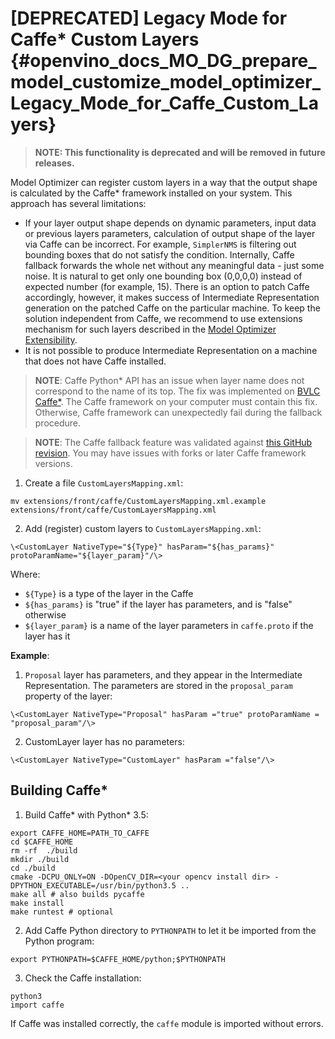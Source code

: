 # [DEPRECATED] Legacy Mode for Caffe* Custom Layers  {#openvino_docs_MO_DG_prepare_model_customize_model_optimizer_Legacy_Mode_for_Caffe_Custom_Layers}

> **NOTE: This functionality is deprecated and will be removed in future releases.**

Model Optimizer can register custom layers in a way that the output shape is calculated by the Caffe\* framework
installed on your system. This approach has several limitations:

* If your layer output shape depends on dynamic parameters, input data or previous layers parameters, calculation of
output shape of the layer via Caffe can be incorrect. For example, `SimplerNMS` is filtering out bounding boxes that do
not satisfy the condition. Internally, Caffe fallback forwards the whole net without any meaningful data - just some
noise. It is natural to get only one bounding box (0,0,0,0) instead of expected number (for example, 15). There is an
option to patch Caffe accordingly, however, it makes success of Intermediate Representation generation on the patched
Caffe on the particular machine. To keep the solution independent from Caffe, we recommend to use extensions mechanism
for such layers described in the [Model Optimizer Extensibility](Customize_Model_Optimizer.md).
* It is not possible to produce Intermediate Representation on a machine that does not have Caffe installed.

> **NOTE**: Caffe Python\* API has an issue when layer name does not correspond to the name of its top. The fix was
> implemented on [BVLC Caffe\*](https://github.com/BVLC/caffe/commit/35a7b87ad87457291dfc79bf8a7e7cf7ef278cbb). The
> Caffe framework on your computer must contain this fix. Otherwise, Caffe framework can unexpectedly fail during the
> fallback procedure.

> **NOTE**: The Caffe fallback feature was validated against [this GitHub revision](https://github.com/BVLC/caffe/tree/99466224dac86ddb86296b1e727794fb836bd80f). You may have issues with forks or later Caffe framework versions.

1.  Create a file `CustomLayersMapping.xml`:
```shell
mv extensions/front/caffe/CustomLayersMapping.xml.example extensions/front/caffe/CustomLayersMapping.xml
```
2.  Add (register) custom layers to `CustomLayersMapping.xml`:
```
\<CustomLayer NativeType="${Type}" hasParam="${has_params}" protoParamName="${layer_param}"/\>
```

Where:

*   `${Type}` is a type of the layer in the Caffe
*   `${has_params}` is "true" if the layer has parameters, and is "false" otherwise
*   `${layer_param}` is a name of the layer parameters in `caffe.proto` if the layer has it

**Example**:

1.  `Proposal` layer has parameters, and they appear in the Intermediate Representation. The parameters are stored in
the `proposal_param` property of the layer:
```shell
\<CustomLayer NativeType="Proposal" hasParam ="true" protoParamName = "proposal_param"/\> 
```
2.  CustomLayer layer has no parameters: 
```shell 
\<CustomLayer NativeType="CustomLayer" hasParam ="false"/\>
```

## Building Caffe\*

1.  Build Caffe\* with Python\* 3.5:
```shell
export CAFFE_HOME=PATH_TO_CAFFE
cd $CAFFE_HOME
rm -rf  ./build
mkdir ./build
cd ./build
cmake -DCPU_ONLY=ON -DOpenCV_DIR=<your opencv install dir> -DPYTHON_EXECUTABLE=/usr/bin/python3.5 ..
make all # also builds pycaffe
make install
make runtest # optional
```
2.  Add Caffe Python directory to `PYTHONPATH` to let it be imported from the Python program:
```shell
export PYTHONPATH=$CAFFE_HOME/python;$PYTHONPATH
```
3.  Check the Caffe installation:
```shell
python3
import caffe
```

If Caffe was installed correctly, the `caffe` module is imported without errors.
